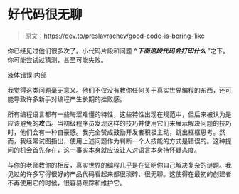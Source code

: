 # 好代码很无聊

> 原文：<https://dev.to/preslavrachev/good-code-is-boring-1ikc>

你已经见过他们很多次了。小代码片段和问题 ***“下面这段代码会打印什么*** ”之下。你可能尝试过猜测，甚至可能失败。

液体错误:内部

我觉得这类问题毫无意义。他们不仅没有教你任何关于真实世界编程的东西，还可能导致许多新手对编程产生长期的挫败感。

所有编程语言都有一些晦涩难懂的特性，这些特性出现在规范中，但后来被认为是应该避免的**攻击**。当初级程序员发现这样的技巧并使用它们来展示解决问题的技巧时，他们会有一种自豪感。我完全赞成鼓励开发者积极主动，跳出框框思考。然而，我经常试图指出，使用上述问题作为判断一个人技能的方式是错误的。这种提问的机会首先存在，这一事实本身就应该让人对语言本身持怀疑态度。

与你的老师教你的相反，真实世界的编程几乎是在证明你自己解决复杂的谜题。我见过的许多写得很好的产品代码看起来都很琐碎、很无聊。这使得在最初的创建者不再使用它的时候，很容易跟踪和维护它。
